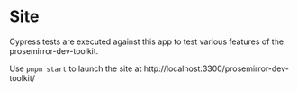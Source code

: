 # Site

Cypress tests are executed against this app to test various features of the prosemirror-dev-toolkit.

Use `pnpm start` to launch the site at http://localhost:3300/prosemirror-dev-toolkit/
